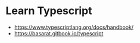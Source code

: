 # Learn Typescript

* https://www.typescriptlang.org/docs/handbook/
* https://basarat.gitbook.io/typescript
